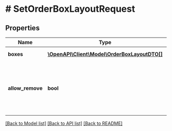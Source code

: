 # # SetOrderBoxLayoutRequest

## Properties

Name | Type | Description | Notes
------------ | ------------- | ------------- | -------------
**boxes** | [**\OpenAPI\Client\Model\OrderBoxLayoutDTO[]**](OrderBoxLayoutDTO.md) | Список коробок. |
**allow_remove** | **bool** | Передайте &#x60;true&#x60;, если вы собираетесь удалить часть товаров из заказа. | [optional] [default to false]

[[Back to Model list]](../../README.md#models) [[Back to API list]](../../README.md#endpoints) [[Back to README]](../../README.md)
